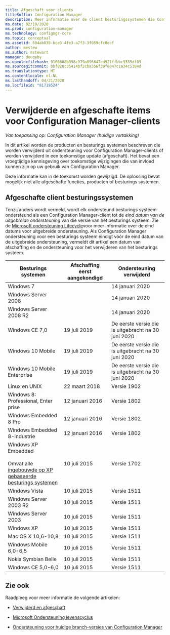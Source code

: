 ```yaml
---
title: Afgeschaft voor clients
titleSuffix: Configuration Manager
description: Meer informatie over de client besturingssystemen die Configuration Manager niet meer worden ondersteund.
ms.date: 02/19/2020
ms.prod: configuration-manager
ms.technology: configmgr-core
ms.topic: conceptual
ms.assetid: 604ab835-bce3-4fe3-a7f3-3f059cfc0ecf
author: mestew
ms.author: mstewart
manager: dougeby
ms.openlocfilehash: 9166608b898c979a896647ed921ffbbc9535df89
ms.sourcegitcommit: bbf820c35414bf2cba356f30fe047c1a34c5384d
ms.translationtype: MT
ms.contentlocale: nl-NL
ms.lasthandoff: 04/21/2020
ms.locfileid: "81719524"
---
```

# <a name="removed-and-deprecated-items-for-configuration-manager-clients"></a>Verwijderde en afgeschafte items voor Configuration Manager-clients

*Van toepassing op: Configuration Manager (huidige vertakking)*

In dit artikel worden de producten en besturings systemen beschreven die worden verwijderd uit ondersteuning voor Configuration Manager-clients of worden verwijderd in een toekomstige update (afgeschaft). Het bevat een vroegtijdige kennisgeving over toekomstige wijzigingen die van invloed kunnen zijn op uw gebruik van Configuration Manager.  

Deze informatie kan in de toekomst worden gewijzigd. De oplossing bevat mogelijk niet alle afgeschafte functies, producten of besturings systemen.  

## <a name="deprecated-client-operating-systems"></a>Afgeschafte client besturingssystemen  

Tenzij anders wordt vermeld, wordt elk ondersteund besturings systeem ondersteund als een Configuration Manager-client tot de *eind datum van de uitgebreide ondersteuning* van die versie van het besturings systeem. Zie de [Microsoft ondersteuning Lifecycle](https://support.microsoft.com/lifecycle)voor meer informatie over de eind datums voor uitgebreide ondersteuning. Als Configuration Manager ondersteuning voor een besturings systeem eindigt vóór de eind datum van de uitgebreide ondersteuning, vermeldt dit artikel een datum van afschaffing en de ondersteuning voor het verwijderen van het besturings systeem.  

|**Besturings systemen**|**Afschaffing eerst aangekondigd**|**Ondersteuning verwijderd**|  
|-|-|-|
|Windows 7||14 januari 2020|
|Windows Server 2008||14 januari 2020|
|Windows Server 2008 R2||14 januari 2020|
|Windows CE 7,0|19 juli 2019|De eerste versie die is uitgebracht na 30 juni 2020|
|Windows 10 Mobile|19 juli 2019|De eerste versie die is uitgebracht na 30 juni 2020|
|Windows 10 Mobile Enterprise|19 juli 2019|De eerste versie die is uitgebracht na 30 juni 2020|
|Linux en UNIX|22 maart 2018|Versie 1902|
|Windows 8: Professional, Enter prise|12 januari 2016|Versie 1802|
|Windows Embedded 8 Pro|12 januari 2016|Versie 1802|
|Windows Embedded 8-industrie|12 januari 2016|Versie 1802|
|Windows XP Embedded <br><br> Omvat alle [ingebouwde op XP gebaseerde besturings systemen](../../configs/supported-operating-systems-for-clients-and-devices.md#windows-embedded-computers)|10 juli 2015|Versie 1702|
|Windows Vista|10 juli 2015|Versie 1511|
|Windows Server 2003 R2|10 juli 2015|Versie 1511|
|Windows Server 2003|10 juli 2015|Versie 1511|
|Windows XP|10 juli 2015|Versie 1511|  
|Mac OS X 10,6-10,8|10 juli 2015|Versie 1511|  
|Windows Mobile 6,0-6,5|10 juli 2015|Versie 1511|  
|Nokia Symbian Belle|10 juli 2015|Versie 1511|  
|Windows CE 5,0-6,0|10 juli 2015|Versie 1511|  

## <a name="see-also"></a>Zie ook

Raadpleeg voor meer informatie de volgende artikelen:

- [Verwijderd en afgeschaft](removed-and-deprecated.md)  

- [Microsoft Ondersteuning levenscyclus](https://support.microsoft.com/lifecycle)  

- [Ondersteuning voor huidige branch-versies van Configuration Manager](../../../servers/manage/current-branch-versions-supported.md)  
